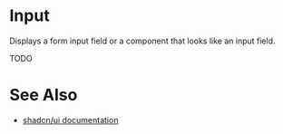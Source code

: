 # Input

Displays a form input field or a component that looks like an input field.

TODO

# See Also

-   [shadcn/ui documentation](https://ui.shadcn.com/docs/components/input)
